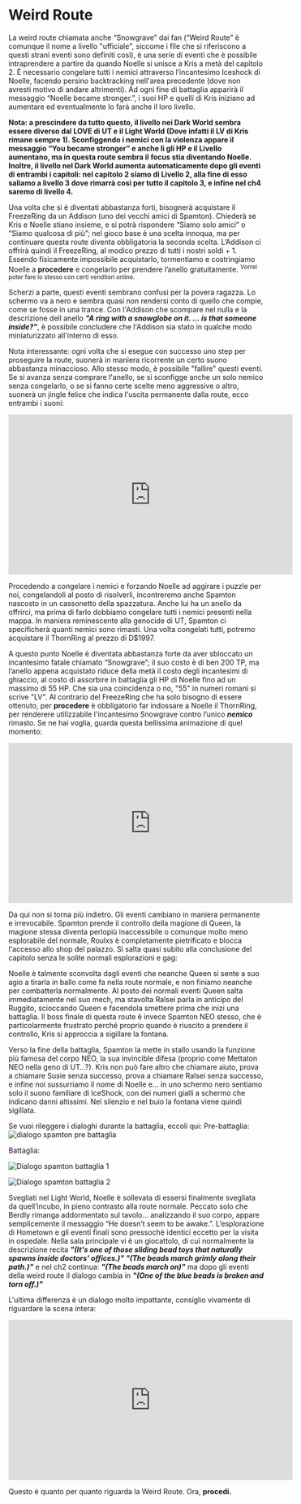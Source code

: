 <h1>Weird Route</h1>

La weird route chiamata anche “Snowgrave” dai fan (“Weird Route” è comunque il nome a livello "ufficiale", siccome i file che si riferiscono a questi strani eventi sono definiti così), è una serie di eventi che è possibile intraprendere a partire da quando Noelle si unisce a Kris a metà del capitolo 2. È necessario congelare tutti i nemici attraverso l’incantesimo Iceshock di Noelle, facendo persino backtracking nell'area precedente (dove non avresti motivo di andare altrimenti). Ad ogni fine di battaglia apparirà il messaggio “Noelle became stronger.”, i suoi HP e quelli di Kris iniziano ad aumentare ed eventualmente lo farà anche il loro livello. 

**Nota: a prescindere da tutto questo, il livello nei Dark World sembra essere diverso dal LOVE di UT e il Light World (Dove infatti il LV di Kris rimane sempre 1). Sconfiggendo i nemici con la violenza appare il messaggio “You became stronger” e anche lì gli HP e il Livello aumentano, ma in questa route sembra il focus stia diventando Noelle. Inoltre, il livello nel Dark World aumenta automaticamente dopo gli eventi di entrambi i capitoli: nel capitolo 2 siamo di Livello 2, alla fine di esso saliamo a livello 3 dove rimarrà così per tutto il capitolo 3, e infine nel ch4 saremo di livello 4.**

Una volta che si è diventati abbastanza forti, bisognerà acquistare il FreezeRing da un Addison (uno dei vecchi amici di Spamton). Chiederà se Kris e Noelle stiano insieme, e si potrà rispondere “Siamo solo amici” o “Siamo qualcosa di più”; nel gioco base è una scelta innoqua, ma per continuare questa route diventa obbligatoria la seconda scelta. L’Addison ci offrirà quindi il FreezeRing, al modico prezzo di tutti i nostri soldi + 1. Essendo fisicamente impossibile acquistarlo, tormentiamo e costringiamo Noelle a **procedere** e congelarlo per prendere l’anello gratuitamente. <sup>Vorrei poter fare lo stesso con certi venditori online.<sup>

Scherzi a parte, questi eventi sembrano confusi per la povera ragazza. Lo schermo va a nero e sembra quasi non rendersi conto di quello che compie, come se fosse in una trance. Con l'Addison che scompare nel nulla e la descrizione dell anello ***"A ring with a snowglobe on it. ... is that someone inside?"***, è possibile concludere che l'Addison sia stato in qualche modo miniaturizzato all'interno di esso.

Nota interessante: ogni volta che si esegue con successo uno step per proseguire la route, suonerà in maniera ricorrente un certo suono abbastanza minaccioso. Allo stesso modo, è possibile "fallire" questi eventi. Se si avanza senza comprare l'anello, se si sconfigge anche un solo nemico senza congelarlo, o se si fanno certe scelte meno aggressive o altro, suonerà un jingle felice che indica l'uscita permanente dalla route, ecco entrambi i suoni:
<iframe width="560" height="315" src="https://www.youtube.com/embed/9tyGHbmlMOc" frameborder="0" allow="accelerometer; autoplay; encrypted-media; gyroscope; picture-in-picture" allowfullscreen></iframe>

Procedendo a congelare i nemici e forzando Noelle ad aggirare i puzzle per noi, congelandoli al posto di risolverli, incontreremo anche Spamton nascosto in un cassonetto della spazzatura. Anche lui ha un anello da offrirci, ma prima di farlo dobbiamo congelare tutti i nemici presenti nella mappa. In maniera reminescente alla genocide di UT, Spamton ci specificherà quanti nemici sono rimasti. Una volta congelati tutti, potremo acquistare il ThornRing al prezzo di D$1997.

A questo punto Noelle è diventata abbastanza forte da aver sbloccato un incantesimo fatale chiamato “Snowgrave”; il suo costo è di ben 200 TP, ma l’anello appena acquistato riduce della metà il costo degli incantesimi di ghiaccio, al costo di assorbire in battaglia gli HP di Noelle fino ad un massimo di 55 HP. Che sia una coincidenza o no, "55" in numeri romani si scrive "LV". Al contrario del FreezeRing che ha solo bisogno di essere ottenuto, per **procedere** è obbligatorio far indossare a Noelle il ThornRing, per renderere utilizzabile l'incantesimo Snowgrave contro l’unico ***nemico*** rimasto. Se ne hai voglia, guarda questa bellissima animazione di quel momento: 
<iframe width="560" height="315" src="https://www.youtube.com/embed/0XFurx0yrHI" frameborder="0" allow="accelerometer; autoplay; encrypted-media; gyroscope; picture-in-picture" allowfullscreen></iframe>

Da qui non si torna più indietro. Gli eventi cambiano in maniera permanente e irrevocabile. Spamton prende il controllo della magione di Queen, la magione stessa diventa perlopiù inaccessibile o comunque molto meno esplorabile del normale, Roulxs è completamente pietrificato e blocca l'accesso allo shop del palazzo. Si salta quasi subito alla conclusione del capitolo senza le solite normali esplorazioni e gag:

Noelle è talmente sconvolta dagli eventi che neanche Queen si sente a suo agio a tirarla in ballo come fa nella route normale, e non finiamo neanche per combatterla normalmente. Al posto dei normali eventi Queen salta immediatamente nel suo mech, ma stavolta Ralsei parla in anticipo del Ruggito, scioccando Queen e facendola smettere prima che inizi una battaglia. Il boss finale di questa route è invece Spamton NEO stesso, che è particolarmente frustrato perché proprio quando è riuscito a prendere il controllo, Kris si approccia a sigillare la fontana.

Verso la fine della battaglia, Spamton la mette in stallo usando la funzione più famosa del corpo NEO, la sua invincible difesa (proprio come Mettaton NEO nella geno di UT…?). Kris non può fare altro che chiamare aiuto, prova a chiamare Susie senza successo, prova a chiamare Ralsei senza successo, e infine noi sussurriamo il nome di Noelle e… in uno schermo nero sentiamo solo il suono familiare di IceShock, con dei numeri gialli a schermo che indicano danni altissimi. Nel silenzio e nel buio la fontana viene quindi sigillata.

Se vuoi rileggere i dialoghi durante la battaglia, eccoli qui:
Pre-battaglia:
![dialogo spamton pre battaglia](assets/img/weird_route_spamton_pre-battle.png) 

Battaglia:

![Dialogo spamton battaglia 1](assets/img/weird_route_spamton_battle_1.png) 

![Dialogo spamton battaglia 2](assets/img/weird_route_spamton_battle_2.png)

Svegliati nel Light World, Noelle è sollevata di essersi finalmente svegliata da quell’incubo, in pieno contrasto alla route normale. Peccato solo che Berdly rimanga addormentato sul tavolo… analizzando il suo corpo, appare semplicemente il messaggio “He doesn’t seem to be awake.”. L’esplorazione di Hometown e gli eventi finali sono pressochè identici eccetto per la visita in ospedale. Nella sala principale vi è un giocattolo, di cui normalmente la descrizione recita ***"(It's one of those sliding bead toys that naturally spawns inside doctors' offices.)" "(The beads march grimly along their path.)"*** e nel ch2 continua: ***"(The beads march on)"*** ma dopo gli eventi della weird route il dialogo cambia in ***"(One of the blue beads is broken and torn off.)"***

L'ultima differenza è un dialogo molto impattante, consiglio vivamente di riguardare la scena intera:
<iframe width="560" height="315" src="https://www.youtube.com/embed/yryfLpycwy4?start=3207&amp;end=3468" frameborder="0" allow="accelerometer; autoplay; encrypted-media; gyroscope; picture-in-picture" allowfullscreen></iframe>

Questo è quanto per quanto riguarda la Weird Route. Ora, **procedi.**

